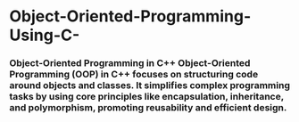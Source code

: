 # Object-Oriented-Programming-Using-C-
### Object-Oriented Programming in C++    Object-Oriented Programming (OOP) in C++ focuses on structuring code around objects and classes. It simplifies complex programming tasks by using core principles like encapsulation, inheritance, and polymorphism, promoting reusability and efficient design.

